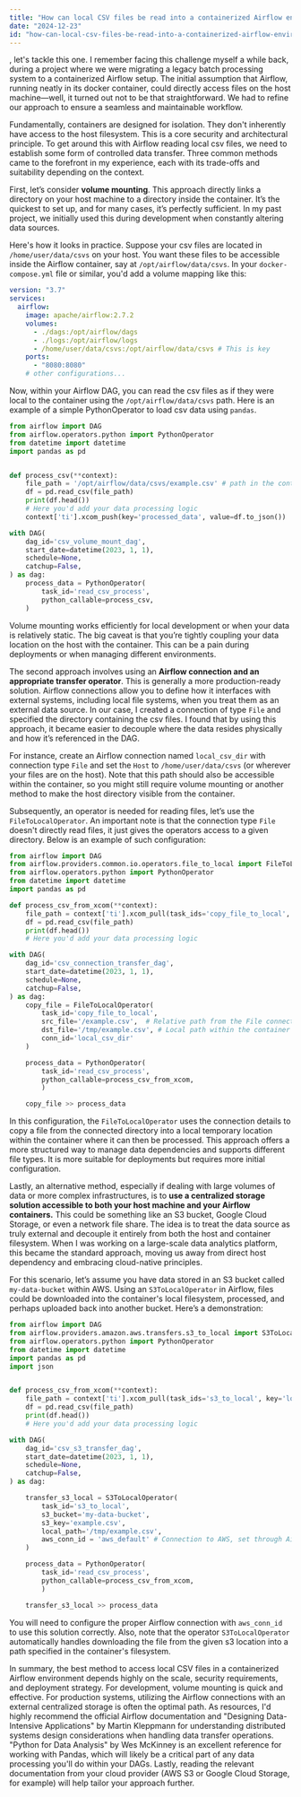 ```yaml
---
title: "How can local CSV files be read into a containerized Airflow environment?"
date: "2024-12-23"
id: "how-can-local-csv-files-be-read-into-a-containerized-airflow-environment"
---
```


, let's tackle this one. I remember facing this challenge myself a while back, during a project where we were migrating a legacy batch processing system to a containerized Airflow setup. The initial assumption that Airflow, running neatly in its docker container, could directly access files on the host machine—well, it turned out not to be that straightforward. We had to refine our approach to ensure a seamless and maintainable workflow.

Fundamentally, containers are designed for isolation. They don't inherently have access to the host filesystem. This is a core security and architectural principle. To get around this with Airflow reading local csv files, we need to establish some form of controlled data transfer. Three common methods came to the forefront in my experience, each with its trade-offs and suitability depending on the context.

First, let’s consider **volume mounting**. This approach directly links a directory on your host machine to a directory inside the container. It’s the quickest to set up, and for many cases, it’s perfectly sufficient. In my past project, we initially used this during development when constantly altering data sources.

Here's how it looks in practice. Suppose your csv files are located in `/home/user/data/csvs` on your host. You want these files to be accessible inside the Airflow container, say at `/opt/airflow/data/csvs`. In your `docker-compose.yml` file or similar, you'd add a volume mapping like this:

```yaml
version: "3.7"
services:
  airflow:
    image: apache/airflow:2.7.2
    volumes:
      - ./dags:/opt/airflow/dags
      - ./logs:/opt/airflow/logs
      - /home/user/data/csvs:/opt/airflow/data/csvs # This is key
    ports:
      - "8080:8080"
    # other configurations...
```

Now, within your Airflow DAG, you can read the csv files as if they were local to the container using the `/opt/airflow/data/csvs` path. Here is an example of a simple PythonOperator to load csv data using `pandas`.

```python
from airflow import DAG
from airflow.operators.python import PythonOperator
from datetime import datetime
import pandas as pd


def process_csv(**context):
    file_path = '/opt/airflow/data/csvs/example.csv' # path in the container
    df = pd.read_csv(file_path)
    print(df.head())
    # Here you'd add your data processing logic
    context['ti'].xcom_push(key='processed_data', value=df.to_json())

with DAG(
    dag_id='csv_volume_mount_dag',
    start_date=datetime(2023, 1, 1),
    schedule=None,
    catchup=False,
) as dag:
    process_data = PythonOperator(
        task_id='read_csv_process',
        python_callable=process_csv,
    )

```

Volume mounting works efficiently for local development or when your data is relatively static. The big caveat is that you’re tightly coupling your data location on the host with the container. This can be a pain during deployments or when managing different environments.

The second approach involves using an **Airflow connection and an appropriate transfer operator**.  This is generally a more production-ready solution. Airflow connections allow you to define how it interfaces with external systems, including local file systems, when you treat them as an external data source. In our case, I created a connection of type `File` and specified the directory containing the csv files. I found that by using this approach, it became easier to decouple where the data resides physically and how it’s referenced in the DAG.

For instance, create an Airflow connection named `local_csv_dir` with connection type `File` and set the `Host` to `/home/user/data/csvs` (or wherever your files are on the host). Note that this path should also be accessible within the container, so you might still require volume mounting or another method to make the host directory visible from the container.

Subsequently, an operator is needed for reading files, let’s use the `FileToLocalOperator`. An important note is that the connection type `File` doesn't directly read files, it just gives the operators access to a given directory. Below is an example of such configuration:

```python
from airflow import DAG
from airflow.providers.common.io.operators.file_to_local import FileToLocalOperator
from airflow.operators.python import PythonOperator
from datetime import datetime
import pandas as pd

def process_csv_from_xcom(**context):
    file_path = context['ti'].xcom_pull(task_ids='copy_file_to_local', key='local_path') # path in the container
    df = pd.read_csv(file_path)
    print(df.head())
    # Here you'd add your data processing logic

with DAG(
    dag_id='csv_connection_transfer_dag',
    start_date=datetime(2023, 1, 1),
    schedule=None,
    catchup=False,
) as dag:
    copy_file = FileToLocalOperator(
        task_id='copy_file_to_local',
        src_file='/example.csv',  # Relative path from the File connection directory
        dst_file='/tmp/example.csv', # Local path within the container
        conn_id='local_csv_dir'
    )

    process_data = PythonOperator(
        task_id='read_csv_process',
        python_callable=process_csv_from_xcom,
        )

    copy_file >> process_data
```

In this configuration, the `FileToLocalOperator` uses the connection details to copy a file from the connected directory into a local temporary location within the container where it can then be processed. This approach offers a more structured way to manage data dependencies and supports different file types. It is more suitable for deployments but requires more initial configuration.

Lastly, an alternative method, especially if dealing with large volumes of data or more complex infrastructures, is to **use a centralized storage solution accessible to both your host machine and your Airflow containers.** This could be something like an S3 bucket, Google Cloud Storage, or even a network file share. The idea is to treat the data source as truly external and decouple it entirely from both the host and container filesystem. When I was working on a large-scale data analytics platform, this became the standard approach, moving us away from direct host dependency and embracing cloud-native principles.

For this scenario, let’s assume you have data stored in an S3 bucket called `my-data-bucket` within AWS. Using an `S3ToLocalOperator` in Airflow, files could be downloaded into the container's local filesystem, processed, and perhaps uploaded back into another bucket. Here’s a demonstration:

```python
from airflow import DAG
from airflow.providers.amazon.aws.transfers.s3_to_local import S3ToLocalOperator
from airflow.operators.python import PythonOperator
from datetime import datetime
import pandas as pd
import json


def process_csv_from_xcom(**context):
    file_path = context['ti'].xcom_pull(task_ids='s3_to_local', key='local_path')  # path in the container
    df = pd.read_csv(file_path)
    print(df.head())
    # Here you'd add your data processing logic

with DAG(
    dag_id='csv_s3_transfer_dag',
    start_date=datetime(2023, 1, 1),
    schedule=None,
    catchup=False,
) as dag:

    transfer_s3_local = S3ToLocalOperator(
        task_id='s3_to_local',
        s3_bucket='my-data-bucket',
        s3_key='example.csv',
        local_path='/tmp/example.csv',
        aws_conn_id = 'aws_default' # Connection to AWS, set through Airflow UI
    )

    process_data = PythonOperator(
        task_id='read_csv_process',
        python_callable=process_csv_from_xcom,
        )

    transfer_s3_local >> process_data
```

You will need to configure the proper Airflow connection with `aws_conn_id` to use this solution correctly. Also, note that the operator `S3ToLocalOperator` automatically handles downloading the file from the given s3 location into a path specified in the container's filesystem.

In summary, the best method to access local CSV files in a containerized Airflow environment depends highly on the scale, security requirements, and deployment strategy. For development, volume mounting is quick and effective. For production systems, utilizing the Airflow connections with an external centralized storage is often the optimal path. As resources, I'd highly recommend the official Airflow documentation and "Designing Data-Intensive Applications" by Martin Kleppmann for understanding distributed systems design considerations when handling data transfer operations. "Python for Data Analysis" by Wes McKinney is an excellent reference for working with Pandas, which will likely be a critical part of any data processing you'll do within your DAGs. Lastly, reading the relevant documentation from your cloud provider (AWS S3 or Google Cloud Storage, for example) will help tailor your approach further.
